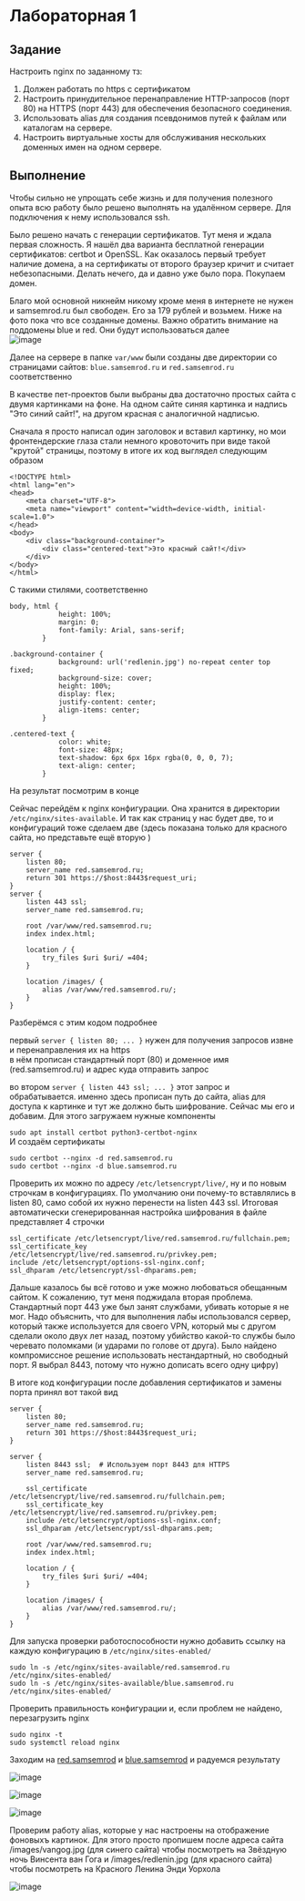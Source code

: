 # Лабораторная 1
## Задание
Настроить nginx по заданному тз:
1. Должен работать по https c сертификатом
2. Настроить принудительное перенаправление HTTP-запросов (порт 80) на HTTPS (порт 443) для обеспечения безопасного соединения.
3. Использовать alias для создания псевдонимов путей к файлам или каталогам на сервере.
4. Настроить виртуальные хосты для обслуживания нескольких доменных имен на одном сервере.

## Выполнение
Чтобы сильно не упрощать себе жизнь и для получения полезного опыта всю работу было решено выполнять на удалённом сервере. Для подключения к нему использовался ssh.<br>

Было решено начать с генерации сертификатов. Тут меня и ждала первая сложность. Я нашёл два варианта бесплатной генерации сертификатов: certbot и OpenSSL. Как оказалось первый требует наличие домена, а на сертификаты от второго браузер кричит и считает небезопасными. Делать нечего, да и давно уже было пора. Покупаем домен.<br>

Благо мой основной никнейм никому кроме меня в интернете не нужен и samsemrod.ru был свободен. Его за 179 рублей и возьмем. Ниже на фото пока что все созданные домены. Важно обратить внимание на поддомены blue и red. Они будут использоваться далее<br>
![image](https://github.com/user-attachments/assets/37113c26-2f17-48c8-adc3-f1e43ae15660) <br>

Далее на сервере в папке `var/www` были созданы две директории со страницами сайтов: `blue.samsemrod.ru` и `red.samsemrod.ru` соответственно <br>

В качестве пет-проектов были выбраны два достаточно простых сайта с двумя картинками на фоне. На одном сайте синяя картинка и надпись "Это синий сайт!", на другом красная с аналогичной надписью.<br>

Сначала я просто написал один заголовок и вставил картинку, но мои фронтендерские глаза стали немного кровоточить при виде такой "крутой" страницы, поэтому в итоге их код выглядел следующим образом <br>

```
<!DOCTYPE html>
<html lang="en">
<head>
    <meta charset="UTF-8">
    <meta name="viewport" content="width=device-width, initial-scale=1.0">
</head>
<body>
    <div class="background-container">
        <div class="centered-text">Это красный сайт!</div>
    </div>
</body>
</html>
```
 
С такими стилями, соответственно <br>
```
body, html {
            height: 100%;
            margin: 0;
            font-family: Arial, sans-serif;
        }

.background-container {
            background: url('redlenin.jpg') no-repeat center top fixed;
            background-size: cover;
            height: 100%;
            display: flex;
            justify-content: center;
            align-items: center;
        }

.centered-text {
            color: white;
            font-size: 48px;
            text-shadow: 6px 6px 16px rgba(0, 0, 0, 7);
            text-align: center;
        }
``` 
На результат посмотрим в конце <br>

Сейчас перейдём к nginx конфигурации. Она хранится в директории `/etc/nginx/sites-available`. И так как страниц у нас будет две, то и конфигураций тоже сделаем две (здесь показана только для красного сайта, но представьте ещё вторую ) <br>

```
server {
    listen 80;
    server_name red.samsemrod.ru;
    return 301 https://$host:8443$request_uri;
}
server {
    listen 443 ssl;
    server_name red.samsemrod.ru;

    root /var/www/red.samsemrod.ru;
    index index.html;

    location / {
        try_files $uri $uri/ =404;
    }

    location /images/ {
        alias /var/www/red.samsemrod.ru/;
    }
}
```

Разберёмся с этим кодом подробнее <br>

первый `server { listen 80; ... }` нужен для получения запросов извне и перенаправления их на https<br>
в нём прописан стандартный порт (80) и доменное имя (red.samsemrod.ru) и адрес куда отправить запрос<br>

во втором `server { listen 443 ssl; ... }` этот запрос и обрабатывается. именно здесь прописан путь до сайта, alias для доступа к картинке и тут же должно быть шифрование. Сейчас мы его и добавим. Для этого загружаем нужные компоненты <br>

`sudo apt install certbot python3-certbot-nginx` <br>
И создаём сертификаты 
```
sudo certbot --nginx -d red.samsemrod.ru
sudo certbot --nginx -d blue.samsemrod.ru
```
Проверить их можно по адресу `/etc/letsencrypt/live/`, ну и по новым строчкам в конфигурациях. По умолчанию они почему-то вставлялись в listen 80, само собой их нужно перенести на listen 443 ssl. Итоговая автоматически сгенерированная настройка шифрования в файле представляет 4 строчки <br>
```
ssl_certificate /etc/letsencrypt/live/red.samsemrod.ru/fullchain.pem;
ssl_certificate_key /etc/letsencrypt/live/red.samsemrod.ru/privkey.pem;
include /etc/letsencrypt/options-ssl-nginx.conf;
ssl_dhparam /etc/letsencrypt/ssl-dhparams.pem;
```

Дальше казалось бы всё готово и уже можно любоваться обещанным сайтом. К сожалению, тут меня поджидала вторая проблема. Стандартный порт 443 уже был занят службами, убивать которые я не мог. Надо объяснить, что для выполнения лабы использовался сервер, который также используется для своего VPN, который мы с другом сделали около двух лет назад, поэтому убийство какой-то службы было черевато поломками (и ударами по голове от друга). Было найдено компромиссное решение использовать нестандартный, но свободный порт. Я выбрал 8443, потому что нужно дописать всего одну цифру)<br>

В итоге код конфигурации после добавления сертификатов и замены порта принял вот такой вид

```
server {
    listen 80;
    server_name red.samsemrod.ru;
    return 301 https://$host:8443$request_uri;
}

server {
    listen 8443 ssl;  # Используем порт 8443 для HTTPS
    server_name red.samsemrod.ru;

    ssl_certificate /etc/letsencrypt/live/red.samsemrod.ru/fullchain.pem;
    ssl_certificate_key /etc/letsencrypt/live/red.samsemrod.ru/privkey.pem;
    include /etc/letsencrypt/options-ssl-nginx.conf;
    ssl_dhparam /etc/letsencrypt/ssl-dhparams.pem;

    root /var/www/red.samsemrod.ru;
    index index.html;

    location / {
        try_files $uri $uri/ =404;
    }

    location /images/ {
        alias /var/www/red.samsemrod.ru/;
    }
}
```

Для запуска проверки работоспособности нужно добавить ссылку на каждую конфигурацию в `/etc/nginx/sites-enabled/`

```
sudo ln -s /etc/nginx/sites-available/red.samsemrod.ru /etc/nginx/sites-enabled/
sudo ln -s /etc/nginx/sites-available/blue.samsemrod.ru /etc/nginx/sites-enabled/
```
Проверить правильность конфигурации и, если проблем не найдено, перезагрузить nginx
```
sudo nginx -t
sudo systemctl reload nginx
```
Заходим на [red.samsemrod](https://red.samsemrod.ru:8443/) и [blue.samsemrod](https://blue.samsemrod.ru:8443/) и радуемся результату <br>

![image](https://github.com/user-attachments/assets/339afccc-5cae-47b9-8a60-512bca71f2f8)

![image](https://github.com/user-attachments/assets/6fb8c9cc-39a4-49e7-afd3-e65432ab77e9)

![image](https://github.com/user-attachments/assets/c156915e-c293-4d4e-98aa-acef82255c91)

Проверим работу alias, которые у нас настроены на отображение фоновыхъ картинок. Для этого просто пропишем после адреса сайта /images/vangog.jpg (для синего сайта) чтобы посмотреть на Звёздную ночь Винсента ван Гога и /images/redlenin.jpg (для красного сайта) чтобы посмотреть на Красного Ленина Энди Уорхола <br>

![image](https://github.com/user-attachments/assets/781a00f8-85ca-4e1f-8f0d-f6f9e6e3f3c3)
